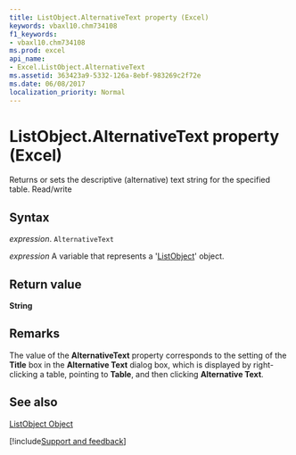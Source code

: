 ```yaml
---
title: ListObject.AlternativeText property (Excel)
keywords: vbaxl10.chm734108
f1_keywords:
- vbaxl10.chm734108
ms.prod: excel
api_name:
- Excel.ListObject.AlternativeText
ms.assetid: 363423a9-5332-126a-8ebf-983269c2f72e
ms.date: 06/08/2017
localization_priority: Normal
---
```



# ListObject.AlternativeText property (Excel)

Returns or sets the descriptive (alternative) text string for the specified table. Read/write


## Syntax

_expression_. `AlternativeText`

_expression_ A variable that represents a '[ListObject](Excel.ListObject.md)' object.


## Return value

 **String**


## Remarks

The value of the  **AlternativeText** property corresponds to the setting of the **Title** box in the **Alternative Text** dialog box, which is displayed by right-clicking a table, pointing to **Table**, and then clicking  **Alternative Text**.


## See also


[ListObject Object](Excel.ListObject.md)

[!include[Support and feedback](~/includes/feedback-boilerplate.md)]